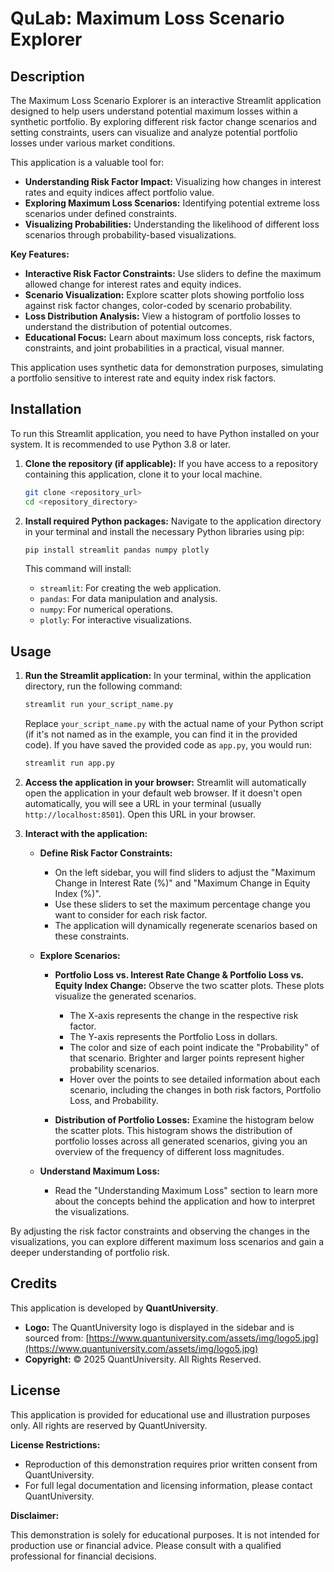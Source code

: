 # QuLab: Maximum Loss Scenario Explorer

## Description

The Maximum Loss Scenario Explorer is an interactive Streamlit application designed to help users understand potential maximum losses within a synthetic portfolio. By exploring different risk factor change scenarios and setting constraints, users can visualize and analyze potential portfolio losses under various market conditions.

This application is a valuable tool for:

- **Understanding Risk Factor Impact:**  Visualizing how changes in interest rates and equity indices affect portfolio value.
- **Exploring Maximum Loss Scenarios:** Identifying potential extreme loss scenarios under defined constraints.
- **Visualizing Probabilities:**  Understanding the likelihood of different loss scenarios through probability-based visualizations.

**Key Features:**

- **Interactive Risk Factor Constraints:** Use sliders to define the maximum allowed change for interest rates and equity indices.
- **Scenario Visualization:** Explore scatter plots showing portfolio loss against risk factor changes, color-coded by scenario probability.
- **Loss Distribution Analysis:** View a histogram of portfolio losses to understand the distribution of potential outcomes.
- **Educational Focus:**  Learn about maximum loss concepts, risk factors, constraints, and joint probabilities in a practical, visual manner.

This application uses synthetic data for demonstration purposes, simulating a portfolio sensitive to interest rate and equity index risk factors.

## Installation

To run this Streamlit application, you need to have Python installed on your system. It is recommended to use Python 3.8 or later.

1. **Clone the repository (if applicable):**
   If you have access to a repository containing this application, clone it to your local machine.

   ```bash
   git clone <repository_url>
   cd <repository_directory>
   ```

2. **Install required Python packages:**
   Navigate to the application directory in your terminal and install the necessary Python libraries using pip:

   ```bash
   pip install streamlit pandas numpy plotly
   ```

   This command will install:
   - `streamlit`:  For creating the web application.
   - `pandas`: For data manipulation and analysis.
   - `numpy`: For numerical operations.
   - `plotly`: For interactive visualizations.

## Usage

1. **Run the Streamlit application:**
   In your terminal, within the application directory, run the following command:

   ```bash
   streamlit run your_script_name.py
   ```
   Replace `your_script_name.py` with the actual name of your Python script (if it's not named as in the example, you can find it in the provided code). If you have saved the provided code as `app.py`, you would run:

   ```bash
   streamlit run app.py
   ```

2. **Access the application in your browser:**
   Streamlit will automatically open the application in your default web browser. If it doesn't open automatically, you will see a URL in your terminal (usually `http://localhost:8501`). Open this URL in your browser.

3. **Interact with the application:**

   - **Define Risk Factor Constraints:**
     - On the left sidebar, you will find sliders to adjust the "Maximum Change in Interest Rate (%)" and "Maximum Change in Equity Index (%)".
     - Use these sliders to set the maximum percentage change you want to consider for each risk factor.
     - The application will dynamically regenerate scenarios based on these constraints.

   - **Explore Scenarios:**
     - **Portfolio Loss vs. Interest Rate Change & Portfolio Loss vs. Equity Index Change:**  Observe the two scatter plots. These plots visualize the generated scenarios.
       - The X-axis represents the change in the respective risk factor.
       - The Y-axis represents the Portfolio Loss in dollars.
       - The color and size of each point indicate the "Probability" of that scenario. Brighter and larger points represent higher probability scenarios.
       - Hover over the points to see detailed information about each scenario, including the changes in both risk factors, Portfolio Loss, and Probability.

     - **Distribution of Portfolio Losses:** Examine the histogram below the scatter plots. This histogram shows the distribution of portfolio losses across all generated scenarios, giving you an overview of the frequency of different loss magnitudes.

   - **Understand Maximum Loss:**
     - Read the "Understanding Maximum Loss" section to learn more about the concepts behind the application and how to interpret the visualizations.


By adjusting the risk factor constraints and observing the changes in the visualizations, you can explore different maximum loss scenarios and gain a deeper understanding of portfolio risk.

## Credits

This application is developed by **QuantUniversity**.

- **Logo:** The QuantUniversity logo is displayed in the sidebar and is sourced from: [https://www.quantuniversity.com/assets/img/logo5.jpg](https://www.quantuniversity.com/assets/img/logo5.jpg)
- **Copyright:** © 2025 QuantUniversity. All Rights Reserved.

## License

This application is provided for educational use and illustration purposes only. All rights are reserved by QuantUniversity.

**License Restrictions:**

- Reproduction of this demonstration requires prior written consent from QuantUniversity.
- For full legal documentation and licensing information, please contact QuantUniversity.

**Disclaimer:**

This demonstration is solely for educational purposes. It is not intended for production use or financial advice. Please consult with a qualified professional for financial decisions.
